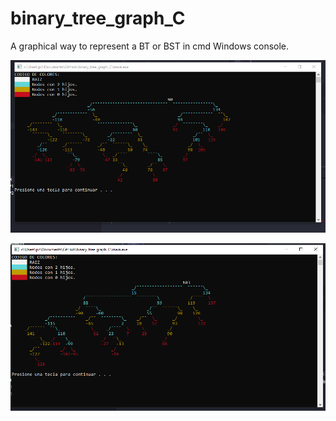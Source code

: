 # binary_tree_graph_C
 A graphical way to represent a BT or BST in cmd Windows console.

![Tree for example number 1](images/Tree1.png)


![Tree for example number 2](images/Tree2.png)
